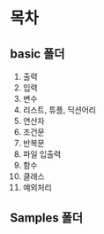 # 목차

## basic 폴더
<ol>
    <li>출력</li>
    <li>입력</li>
    <li>변수</li>
    <li>리스트, 튜플, 딕션어리</li></li>
    <li>연산자</li>
    <li>조건문</li>
    <li>반복문</li>
    <li>파일 입출력</li>
    <li>함수</li>
    <li>클래스</li>
    <li>예외처리</li>
</ol>

## Samples 폴더